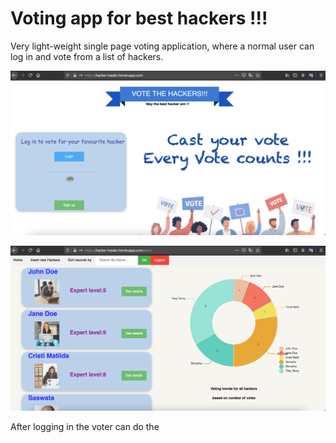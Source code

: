 # Voting app for best hackers !!!

Very light-weight single page voting application, where a normal user can log in and vote from a list of hackers.

![voting-home](https://github.com/saschak07/image-store/blob/main/Screenshot%202021-05-16%20at%2010.51.45%20AM.png)

![voting-list](https://github.com/saschak07/image-store/blob/main/Screenshot%202021-05-16%20at%2010.53.10%20AM.png)

After logging in the voter can do the 


